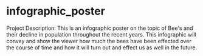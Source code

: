 # infographic_poster

Project Description: 
This is an infographic poster on the topic of Bee's and their decline in population throughout the recent years. This infographic will convey and show the viewer how much the bees have been effected over the course of time and how it will turn out and effect us as well in the future. 
